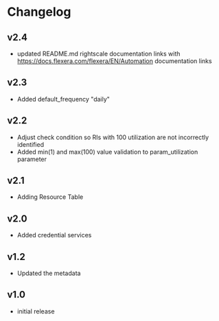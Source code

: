 # Changelog

## v2.4

- updated README.md rightscale documentation links with https://docs.flexera.com/flexera/EN/Automation documentation links

## v2.3

- Added default_frequency "daily"

## v2.2

- Adjust check condition so RIs with 100 utilization are not incorrectly identified
- Added min(1) and max(100) value validation to param_utilization parameter

## v2.1

- Adding Resource Table

## v2.0

- Added credential services

## v1.2

- Updated the metadata

## v1.0

- initial release
